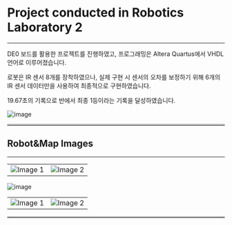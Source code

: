 # Project conducted in Robotics Laboratory 2
---
DE0 보드를 활용한 프로젝트를 진행하였고, 프로그래밍은 Altera Quartus에서 VHDL 언어로 이루어졌습니다. 

로봇은 IR 센서 8개를 장착하였으나, 실제 구현 시 센서의 오차를 보정하기 위해 6개의 IR 센서 데이터만을 사용하여 최종적으로 구현하였습니다.

19.67초의 기록으로 반에서 최종 1등이라는 기록을 달성하였습니다.

![image](https://github.com/user-attachments/assets/1e478383-bd30-44f2-bc8d-743a14ff60df)

<hr style="border-top: 3px solid #bbb;">

## Robot&Map Images
---
<table>
  <tr>
    <td>
      <img src="https://github.com/user-attachments/assets/af79d44b-dcf5-4a49-9904-48fe3d5580b0" alt="Image 1">
    </td>
    <td>
      <img src="https://github.com/user-attachments/assets/4680cdc7-4af4-4007-b154-bf3fa56a96f1" alt="Image 2">
    </td>
  </tr>
</table>

![image](https://github.com/user-attachments/assets/55896f91-41db-4f25-b69a-6841159d8ef9)

<table>
  <tr>
    <td>
      <img src="https://github.com/user-attachments/assets/91b677ab-0271-45ea-9167-e0a290b641f6" alt="Image 1">
    </td>
    <td>
      <img src="https://github.com/user-attachments/assets/386b0575-d63c-4e6c-b859-8e192e4e38ad" alt="Image 2">
    </td>
  </tr>
</table>

<hr style="border-top: 3px solid #bbb;">

